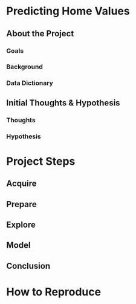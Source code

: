 # Predicting Home Values
## About the Project
### Goals
### Background
### Data Dictionary
## Initial Thoughts & Hypothesis
### Thoughts
### Hypothesis
# Project Steps
## Acquire
## Prepare
## Explore
## Model
## Conclusion
# How to Reproduce